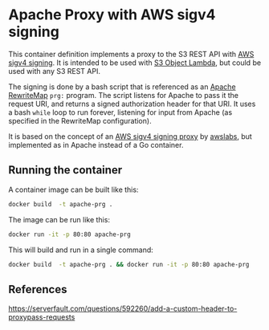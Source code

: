 # Apache Proxy with AWS sigv4 signing

This container definition implements a proxy to the S3 REST API with [AWS sigv4 signing](https://docs.aws.amazon.com/AmazonS3/latest/API/sig-v4-header-based-auth.html). It is intended to be used with [S3 Object Lambda](https://aws.amazon.com/s3/object-lambda/), but could be used with any S3 REST API.

The signing is done by a bash script that is referenced as an [Apache RewriteMap](https://httpd.apache.org/docs/2.4/rewrite/rewritemap.html) `prg:` program. The script listens for Apache to pass it the
request URI, and returns a signed authorization header for that URI.  It uses a bash `while` loop
to run forever, listening for input from Apache (as specified in the RewriteMap configuration).

It is based on the concept of an [AWS sigv4 signing proxy](https://github.com/awslabs/aws-sigv4-proxy) by [awslabs](https://github.com/awslabs), but implemented as in Apache instead of a Go container.

## Running the container

A container image can be built like this:

```bash
docker build  -t apache-prg .
```

The image can be run like this:

```bash
docker run -it -p 80:80 apache-prg
```

This will build and run in a single command:

```bash
docker build  -t apache-prg . && docker run -it -p 80:80 apache-prg
```

## References

https://serverfault.com/questions/592260/add-a-custom-header-to-proxypass-requests
